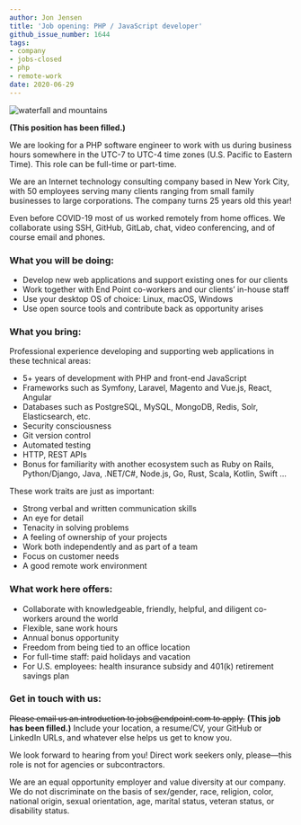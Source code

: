 ```yaml
---
author: Jon Jensen
title: 'Job opening: PHP / JavaScript developer'
github_issue_number: 1644
tags:
- company
- jobs-closed
- php
- remote-work
date: 2020-06-29
---
```


<img src="/blog/2020/06/job-php-javascript-developer/20200518-194421-sm.jpg" alt="waterfall and mountains" />

<!-- Photo by Jon Jensen -->

**(This position has been filled.)**

We are looking for a PHP software engineer to work with us during business hours somewhere in the UTC-7 to UTC-4 time zones (U.S. Pacific to Eastern Time). This role can be full-time or part-time.

We are an Internet technology consulting company based in New York City, with 50 employees serving many clients ranging from small family businesses to large corporations. The company turns 25 years old this year!  

Even before COVID-19 most of us worked remotely from home offices. We collaborate using SSH, GitHub, GitLab, chat, video conferencing, and of course email and phones.

### What you will be doing:

- Develop new web applications and support existing ones for our clients
- Work together with End Point co-workers and our clients’ in-house staff 
- Use your desktop OS of choice: Linux, macOS, Windows
- Use open source tools and contribute back as opportunity arises

### What you bring:

Professional experience developing and supporting web applications in these technical areas:

- 5+ years of development with PHP and front-end JavaScript
- Frameworks such as Symfony, Laravel, Magento and Vue.js, React, Angular
- Databases such as PostgreSQL, MySQL, MongoDB, Redis, Solr, Elasticsearch, etc.
- Security consciousness
- Git version control
- Automated testing
- HTTP, REST APIs
- Bonus for familiarity with another ecosystem such as Ruby on Rails, Python/​Django, Java, .NET/​C#, Node.js, Go, Rust, Scala, Kotlin, Swift …

These work traits are just as important:

- Strong verbal and written communication skills
- An eye for detail
- Tenacity in solving problems
- A feeling of ownership of your projects
- Work both independently and as part of a team
- Focus on customer needs
- A good remote work environment

### What work here offers:

- Collaborate with knowledgeable, friendly, helpful, and diligent co-workers around the world
- Flexible, sane work hours
- Annual bonus opportunity
- Freedom from being tied to an office location
- For full-time staff: paid holidays and vacation
- For U.S. employees: health insurance subsidy and 401(k) retirement savings plan

### Get in touch with us:

~~Please email us an introduction to jobs&#x40;endpoint.com to apply.~~
**(This job has been filled.)**
Include your location, a resume/​CV, your GitHub or LinkedIn URLs, and whatever else helps us get to know you.

We look forward to hearing from you! Direct work seekers only, please—​this role is not for agencies or subcontractors.

We are an equal opportunity employer and value diversity at our company. We do not discriminate on the basis of sex/​gender, race, religion, color, national origin, sexual orientation, age, marital status, veteran status, or disability status.

<script type="application/ld+json">
{
  "@context": "http://schema.org/",
  "@type": "JobPosting",
  "title": "Seeking a PHP developer",
  "description": "<p>We are looking for a PHP software engineer to work with us during business hours somewhere in the UTC-7 to UTC-4 time zones (U.S. Pacific to Eastern Time). This role can be full-time or part-time.</p> <p>We are an Internet technology consulting company based in New York City, with 50 employees serving many clients ranging from small family businesses to large corporations. The company turns 25 years old this year!</p> <p>Even before COVID-19 most of us worked remotely from home offices. We collaborate using SSH, GitHub, GitLab, chat, video conferencing, and of course email and phones.</p> <p>What you will be doing:</p> <ul> <li>Develop new web applications and support existing ones for our clients</li> <li>Work together with End Point co-workers and our clients’ in-house staff</li> <li>Use your desktop OS of choice: Linux, macOS, Windows</li> <li>Use open source tools and contribute back as opportunity arises</li> </ul> <p>What you bring:</p> <p>Professional experience developing and supporting web applications with these technical attributes:</p> <ul> <li>5–7 years of development with PHP and front-end JavaScript</li> <li>Frameworks such as Symfony, Laravel, Magento and Vue.js, React, Angular</li> <li>Databases such as PostgreSQL, MySQL, MongoDB, Redis, Solr, Elasticsearch, etc.</li> <li>Security consciousness</li> <li>Git version control</li> <li>Automated testing</li> <li>HTTP, REST APIs</li> <li>Bonus for familiarity with another back-end ecosystem such as Ruby on Rails, Python/Django, Java, .NET/C#, Node.js, Go, Rust, Scala, Kotlin, Swift …</li> </ul> <p>These work traits are just as important:</p> <ul> <li>Strong verbal and written communication skills</li> <li>A good remote work environment</li> <li>An eye for detail</li> <li>Tenacity in solving problems</li> <li>A feeling of ownership of your projects</li> <li>Work both independently and as part of a team</li> <li>Focus on customer needs</li> </ul> <p>What work here offers:</p> <ul> <li>Collaborate with knowledgeable, friendly, and diligent co-workers around the world</li> <li>Flexible, sane work hours</li> <li>Annual bonus opportunity</li> <li>Freedom from being tied to an office location</li> <li>For full-time staff: paid holidays and vacation</li> <li>For U.S. employees: health insurance subsidy and 401(k) retirement savings plan</li> </ul> <p>Get in touch with us:</p> <p>Please email us an introduction to <a href=\"mailto:jobs@endpoint.com\">jobs@endpoint.com</a> to apply. Include your location, a resume/CV, your GitHub or LinkedIn URLs, and whatever else helps us get to know you.</p> <p>We look forward to hearing from you! Direct work seekers only, please—this role is not for agencies or subcontractors.</p> <p>We are an equal opportunity employer and value diversity at our company. We do not discriminate on the basis of sex/gender, race, religion, color, national origin, sexual orientation, age, marital status, veteran status, or disability status.</p>",
  "identifier": {
    "@type": "PropertyValue",
    "name": "End Point Corporation",
    "value": "php-202006"
  },
  "datePosted": "2020-06-29",
  "validThrough": "2020-07-31",
  "employmentType": ["FULL_TIME", "CONTRACTOR", "PART_TIME"],
  "hiringOrganization": {
    "@type": "Organization",
    "name": "End Point Corporation",
    "sameAs": "https://www.endpoint.com/blog/2020/06/job-php-javascript-developer",
    "logo": "https://www.endpoint.com/images/favicon.ico"
  },
  "jobLocationType": "TELECOMMUTE",
  "applicantLocationRequirements": {
      "@type": "Country",
      "name": ["Canada", "United States", "Mexico"]
  }
}
</script>
